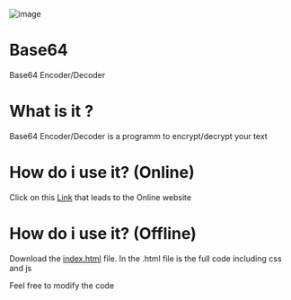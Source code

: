 ![image](https://github.com/user-attachments/assets/7cd1bb1a-996c-4579-be85-c53042859cad)

# Base64
Base64 Encoder/Decoder


# What is it ?
Base64 Encoder/Decoder is a programm to encrypt/decrypt your text

# How do i use it? (Online)
Click on this [Link](https://encrypt-base64.netlify.app/) that leads to the Online website

# How do i use it? (Offline)
Download the [index.html](index.html) file.
In the .html file is the full code including css and js

Feel free to modify the code

